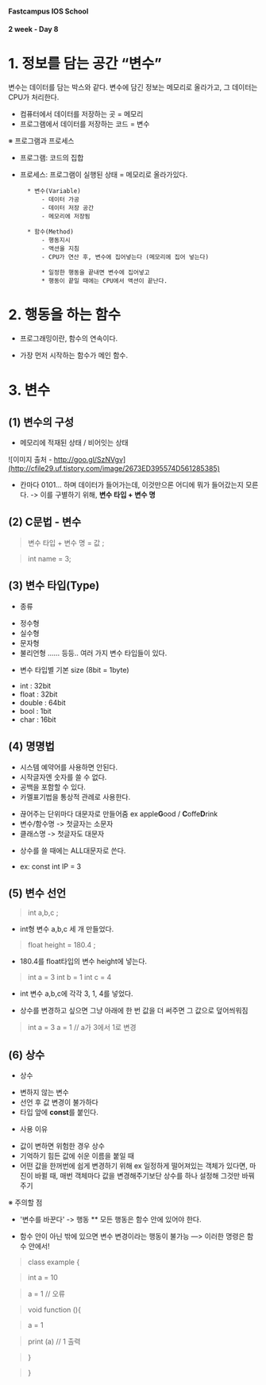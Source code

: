 #### Fastcampus IOS School
#### 2 week - Day 8


# 1. 정보를 담는 공간 “변수”

변수는 데이터를 담는 박스와 같다. 변수에 담긴 정보는 메모리로 올라가고, 그 데이터는 CPU가 처리한다.

* 컴퓨터에서 데이터를 저장하는 곳 = 메모리
* 프로그램에서 데이터를 저장하는 코드 = 변수

※ 프로그램과 프로세스
- 프로그램: 코드의 집합
- 프로세스: 프로그램이 실행된 상태 = 메모리로 올라가있다.

		* 변수(Variable)
			- 데이터 가공
			- 데이터 저장 공간
			- 메모리에 저장됨

		* 함수(Method)
			- 행동지시
			- 액션을 지침
			- CPU가 연산 후, 변수에 집어넣는다 (메모리에 집어 넣는다)

			* 일정한 행동을 끝내면 변수에 집어넣고
			* 행동이 끝일 때에는 CPU에서 액션이 끝난다.

# 2. 행동을 하는 함수

- 프로그래밍이란, 함수의 연속이다.

- 가장 먼저 시작하는 함수가 메인 함수.


# 3. 변수

## (1) 변수의 구성

- 메모리에 적재된 상태 / 비어잇는 상태

![이미지 출처 - http://goo.gl/SzNVgv](http://cfile29.uf.tistory.com/image/2673ED395574D561285385)

- 칸마다 0101... 하며 데이터가 들어가는데, 이것만으론 어디에 뭐가 들어갔는지 모른다.
-> 이를 구별하기 위해, **변수 타입 + 변수 명**

## (2) C문법 - 변수

> 변수 타입 + 변수 명 = 값 ;

> int name = 3;

## (3) 변수 타입(Type)
* 종류
- 정수형
- 실수형
- 문자형
- 불리언형
	…… 등등.. 여러 가지 변수 타입들이 있다.

* 변수 타입별 기본 size
(8bit = 1byte)
- int : 32bit
- float : 32bit
- double : 64bit
- bool : 1bit
- char : 16bit

## (4) 명명법
* 시스템 예약어를 사용하면 안된다.
* 시작글자엔 숫자를 쓸 수 없다.
* 공백을 포함할 수 있다.
* 카멜표기법을 통상적 관례로 사용한다.
- 끊어주는 단위마다 대문자로 만들어줌 ex apple**G**ood  /  **C**offe**D**rink
- 변수/함수명 -> 첫글자는 소문자
- 클래스명 -> 첫글자도 대문자
* 상수를 쓸 때에는 ALL대문자로 쓴다.
- ex: const int IP = 3

## (5) 변수 선언

> int a,b,c ;

* int형 변수 a,b,c 세 개 만들었다.

> float height = 180.4 ;

* 180.4를 float타입의 변수 height에 넣는다.

> int a = 3
> int b = 1
> int c = 4

* int 변수 a,b,c에 각각 3, 1, 4를 넣었다.


* 상수를 변경하고 싶으면 그냥 아래에 한 번 값을 더 써주면 그 값으로 덮어씌워짐

> int a = 3
> a = 1
> // a가 3에서 1로 변경

## (6) 상수
* 상수
- 변하지 않는 변수
- 선언 후 값 변경이 불가하다
- 타입 앞에 **const**를 붙인다.

* 사용 이유
- 값이 변하면 위험한 경우 상수
- 기억하기 힘든 값에 쉬운 이름을 붙일 때
- 어떤 값을 한꺼번에 쉽게 변경하기 위해
ex 일정하게 떨어져있는 객체가 있다면, 마진이 바뀔 때, 매번 객체마다 값을 변경해주기보단 상수를 하나 설정해 그것만 바꿔주기

※ 주의할 점
* '변수를 바꾼다' -> 행동
** 모든 행동은 함수 안에 있어야 한다.
- 함수 안이 아닌 밖에 있으면 변수 변경이라는 행동이 불가능 —> 이러한 명령은 함수 안에서!

> class example {

> int a = 10

> a = 1  // 오류

> 	void function (){

>  	a = 1

> 	 print (a) // 1 출력

>	}

> }
